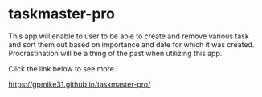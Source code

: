 # taskmaster-pro

This app will enable to user to be able to create and remove various task and sort them out based on importance and date for which it was created.
Procrastination will be a thing of the past when utilizing this app.

Click the link below to see more.

https://gpmike31.github.io/taskmaster-pro/
